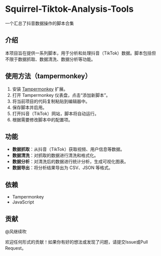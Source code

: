 # Squirrel-Tiktok-Analysis-Tools
一个汇总了抖音数据操作的脚本合集

## 介绍
本项目旨在提供一系列脚本，用于分析和处理抖音（TikTok）数据。脚本包括但不限于数据抓取、数据清洗、数据分析等功能。

## 使用方法（tampermonkey）

1. 安装 [Tampermonkey](https://www.tampermonkey.net/) 扩展。
2. 打开 Tampermonkey 仪表盘，点击“添加新脚本”。
3. 将当前项目的代码复制粘贴到编辑器中。
4. 保存脚本并启用。
5. 打开抖音（TikTok）网站，脚本将自动运行。
6. 根据需要修改脚本中的配置项。

## 功能
- **数据抓取**：从抖音（TikTok）获取视频、用户信息等数据。
- **数据清洗**：对抓取的数据进行清洗和格式化。
- **数据分析**：对清洗后的数据进行统计分析，生成可视化图表。
- **数据导出**：将分析结果导出为 CSV、JSON 等格式。

## 依赖
- Tampermonkey
- JavaScript

## 贡献
@风继续吹

欢迎任何形式的贡献！如果你有好的想法或发现了问题，请提交Issue或Pull Request。
